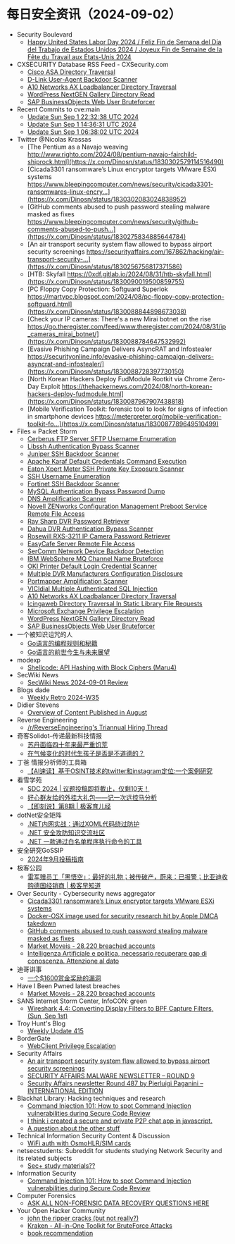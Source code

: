 # 每日安全资讯（2024-09-02）

- Security Boulevard
  - [Happy United States Labor Day 2024 / Feliz Fin de Semana del Día del Trabajo de Estados Unidos 2024 / Joyeux Fin de Semaine de la Fête du Travail aux États-Unis 2024](https://securityboulevard.com/2024/09/happy-united-states-labor-day-2024-feliz-fin-de-semana-del-dia-del-trabajo-de-estados-unidos-2024-joyeux-fin-de-semaine-de-la-fete-du-travail-aux-etats-unis-2024/)
- CXSECURITY Database RSS Feed - CXSecurity.com
  - [Cisco ASA Directory Traversal](https://cxsecurity.com/issue/WLB-2024090005)
  - [D-Link User-Agent Backdoor Scanner](https://cxsecurity.com/issue/WLB-2024090004)
  - [A10 Networks AX Loadbalancer Directory Traversal](https://cxsecurity.com/issue/WLB-2024090003)
  - [WordPress NextGEN Gallery Directory Read](https://cxsecurity.com/issue/WLB-2024090002)
  - [SAP BusinessObjects Web User Bruteforcer](https://cxsecurity.com/issue/WLB-2024090001)
- Recent Commits to cve:main
  - [Update Sun Sep  1 22:32:38 UTC 2024](https://github.com/trickest/cve/commit/0180d893cfb6b9119ce88a3f7305430f10d760e4)
  - [Update Sun Sep  1 14:36:31 UTC 2024](https://github.com/trickest/cve/commit/72843ddf9267edf565231cabae7630ebce982f4e)
  - [Update Sun Sep  1 06:38:02 UTC 2024](https://github.com/trickest/cve/commit/6449f14f70704116dec87bafe81aebdfac89cc53)
- Twitter @Nicolas Krassas
  - [The Pentium as a Navajo weaving http://www.righto.com/2024/08/pentium-navajo-fairchild-shiprock.html](https://x.com/Dinosn/status/1830302579114516490)
  - [Cicada3301 ransomware’s Linux encryptor targets VMware ESXi systems https://www.bleepingcomputer.com/news/security/cicada3301-ransomwares-linux-encry...](https://x.com/Dinosn/status/1830302083024838952)
  - [GitHub comments abused to push password stealing malware masked as fixes https://www.bleepingcomputer.com/news/security/github-comments-abused-to-push...](https://x.com/Dinosn/status/1830275834885644784)
  - [An air transport security system flaw allowed to bypass airport security screenings https://securityaffairs.com/167862/hacking/air-transport-security-...](https://x.com/Dinosn/status/1830256756817371586)
  - [HTB: Skyfall https://0xdf.gitlab.io/2024/08/31/htb-skyfall.html](https://x.com/Dinosn/status/1830090019500859755)
  - [PC Floppy Copy Protection: Softguard Superlok https://martypc.blogspot.com/2024/08/pc-floppy-copy-protection-softguard.html](https://x.com/Dinosn/status/1830088844898673038)
  - [Check your IP cameras: There's a new Mirai botnet on the rise https://go.theregister.com/feed/www.theregister.com/2024/08/31/ip_cameras_mirai_botnet/](https://x.com/Dinosn/status/1830088784647532992)
  - [Evasive Phishing Campaign Delivers AsyncRAT and Infostealer https://securityonline.info/evasive-phishing-campaign-delivers-asyncrat-and-infostealer/](https://x.com/Dinosn/status/1830088728397730150)
  - [North Korean Hackers Deploy FudModule Rootkit via Chrome Zero-Day Exploit https://thehackernews.com/2024/08/north-korean-hackers-deploy-fudmodule.html](https://x.com/Dinosn/status/1830087967907438818)
  - [Mobile Verification Toolkit: forensic tool to look for signs of infection in smartphone devices https://meterpreter.org/mobile-verification-toolkit-fo...](https://x.com/Dinosn/status/1830087789649510499)
- Files ≈ Packet Storm
  - [Cerberus FTP Server SFTP Username Enumeration](https://packetstormsecurity.com/files/181228/cerberus_sftp_enumusers.rb.txt)
  - [Libssh Authentication Bypass Scanner](https://packetstormsecurity.com/files/181227/libssh_auth_bypass.rb.txt)
  - [Juniper SSH Backdoor Scanner](https://packetstormsecurity.com/files/181226/juniper_backdoor.rb.txt)
  - [Apache Karaf Default Credentials Command Execution](https://packetstormsecurity.com/files/181225/apache_karaf_command_execution.rb.txt)
  - [Eaton Xpert Meter SSH Private Key Exposure Scanner](https://packetstormsecurity.com/files/181224/eaton_xpert_backdoor.rb.txt)
  - [SSH Username Enumeration](https://packetstormsecurity.com/files/181223/ssh_enumusers.rb.txt)
  - [Fortinet SSH Backdoor Scanner](https://packetstormsecurity.com/files/181222/fortinet_backdoor.rb.txt)
  - [MySQL Authentication Bypass Password Dump](https://packetstormsecurity.com/files/181221/mysql_authbypass_hashdump.rb.txt)
  - [DNS Amplification Scanner](https://packetstormsecurity.com/files/181220/dns_amp.rb.txt)
  - [Novell ZENworks Configuration Management Preboot Service Remote File Access](https://packetstormsecurity.com/files/181219/zenworks_preboot_fileaccess.rb.txt)
  - [Ray Sharp DVR Password Retriever](https://packetstormsecurity.com/files/181218/raysharp_dvr_passwords.rb.txt)
  - [Dahua DVR Authentication Bypass Scanner](https://packetstormsecurity.com/files/181217/dahua_dvr_auth_bypass.rb.txt)
  - [Rosewill RXS-3211 IP Camera Password Retriever](https://packetstormsecurity.com/files/181216/rosewill_rxs3211_passwords.rb.txt)
  - [EasyCafe Server Remote File Access](https://packetstormsecurity.com/files/181215/easycafe_server_fileaccess.rb.txt)
  - [SerComm Network Device Backdoor Detection](https://packetstormsecurity.com/files/181214/sercomm_backdoor_scanner.rb.txt)
  - [IBM WebSphere MQ Channel Name Bruteforce](https://packetstormsecurity.com/files/181213/ibm_mq_channel_brute.rb.txt)
  - [OKI Printer Default Login Credential Scanner](https://packetstormsecurity.com/files/181212/oki_scanner.rb.txt)
  - [Multiple DVR Manufacturers Configuration Disclosure](https://packetstormsecurity.com/files/181211/dvr_config_disclosure.rb.txt)
  - [Portmapper Amplification Scanner](https://packetstormsecurity.com/files/181210/portmap_amp.rb.txt)
  - [VICIdial Multiple Authenticated SQL Injection](https://packetstormsecurity.com/files/181209/vicidial_multiple_sqli.rb.txt)
  - [A10 Networks AX Loadbalancer Directory Traversal](https://packetstormsecurity.com/files/181208/a10networks_ax_directory_traversal.rb.txt)
  - [Icingaweb Directory Traversal In Static Library File Requests](https://packetstormsecurity.com/files/181207/icinga_static_library_file_directory_traversal.rb.txt)
  - [Microsoft Exchange Privilege Escalation](https://packetstormsecurity.com/files/181206/exchange_web_server_pushsubscription.rb.txt)
  - [WordPress NextGEN Gallery Directory Read](https://packetstormsecurity.com/files/181205/wp_nextgen_galley_file_read.rb.txt)
  - [SAP BusinessObjects Web User Bruteforcer](https://packetstormsecurity.com/files/181204/sap_businessobjects_user_brute_web.rb.txt)
- 一个被知识诅咒的人
  - [Go语言的编程规则和秘籍](https://blog.csdn.net/nokiaguy/article/details/141788814)
  - [Go语言的前世今生与未来展望](https://blog.csdn.net/nokiaguy/article/details/141788679)
- modexp
  - [Shellcode: API Hashing with Block Ciphers (Maru4)](https://modexp.wordpress.com/2024/09/01/shellcode-api-hashing-with-block-ciphers-maru4/)
- SecWiki News
  - [SecWiki News 2024-09-01 Review](http://www.sec-wiki.com/?2024-09-01)
- Blogs  dade
  - [Weekly Retro 2024-W35](https://0xda.de/blog/2024/09/weekly-retro-2024-w35/)
- Didier Stevens
  - [Overview of Content Published in August](https://blog.didierstevens.com/2024/09/01/overview-of-content-published-in-august-9/)
- Reverse Engineering
  - [/r/ReverseEngineering's Triannual Hiring Thread](https://www.reddit.com/r/ReverseEngineering/comments/1f68fiq/rreverseengineerings_triannual_hiring_thread/)
- 奇客Solidot–传递最新科技情报
  - [苏丹面临四十年来最严重饥荒](https://www.solidot.org/story?sid=79131)
  - [在气候变化的时代生孩子是否是不道德的？](https://www.solidot.org/story?sid=79130)
- 丁爸 情报分析师的工具箱
  - [【AI速读】基于OSINT技术的twitter和instagram定位:一个案例研究](https://mp.weixin.qq.com/s?__biz=MzI2MTE0NTE3Mw==&mid=2651145943&idx=1&sn=76ce6a773e8fa5c09166504cd7244fe9&chksm=f1af31edc6d8b8fb1dd2aa6209e29f52dacca8a3f999a1645b04d2e1027be5a2e47e6ea02cdb&scene=58&subscene=0#rd)
- 看雪学苑
  - [SDC 2024 | 议题投稿即将截止，仅剩10天！](https://mp.weixin.qq.com/s?__biz=MjM5NTc2MDYxMw==&mid=2458571424&idx=1&sn=32ce3768dab1a75df84ac087fc5ff66c&chksm=b18de22a86fa6b3cfb34e25a6ae2db0ae90cf6e8ed69536c9408258f3929af6d7ad035343677&scene=58&subscene=0#rd)
  - [好心群友给的外挂大礼包——记一次远控马分析](https://mp.weixin.qq.com/s?__biz=MjM5NTc2MDYxMw==&mid=2458571424&idx=2&sn=ac1b7a92e6b7a5d8d8c086f17a8ba98c&chksm=b18de22a86fa6b3cb64604bfca09dfc21023949b325aaf9c455824d42bd2234c401e9e0f6a97&scene=58&subscene=0#rd)
  - [【即刻说】第8期 | 极客育儿经](https://mp.weixin.qq.com/s?__biz=MjM5NTc2MDYxMw==&mid=2458571424&idx=3&sn=4c754b3732fd343292bfbb7cd77cc9a8&chksm=b18de22a86fa6b3c7a951950ea18e96fb8ac7721d128154accd6ba47b04fd8f31f05b6cccfb4&scene=58&subscene=0#rd)
- dotNet安全矩阵
  - [.NET内网实战：通过XOML代码绕过防护](https://mp.weixin.qq.com/s?__biz=MzUyOTc3NTQ5MA==&mid=2247494938&idx=1&sn=8f0ace1c49334739ae78a6423d85b6b0&chksm=fa5943f7cd2ecae1b10dd81031060cda83a9198f4489d84c0a6d0098dcde26b6b9b677494eeb&scene=58&subscene=0#rd)
  - [.NET 安全攻防知识交流社区](https://mp.weixin.qq.com/s?__biz=MzUyOTc3NTQ5MA==&mid=2247494938&idx=2&sn=4a7e792ef90b90b4fa9b350bf61ec90c&chksm=fa5943f7cd2ecae194f51a8ac8cc9614304935e83e19ad5731fcac06c3e39ff9965f4111e383&scene=58&subscene=0#rd)
  - [.NET 一款通过白名单程序执行命令的工具](https://mp.weixin.qq.com/s?__biz=MzUyOTc3NTQ5MA==&mid=2247494938&idx=3&sn=afdb6a2afd012b75f3bf3f2aea1c545b&chksm=fa5943f7cd2ecae1c31331d32dfed3ac18541175cbb8ede81508b7cb9408558cd47f058c9481&scene=58&subscene=0#rd)
- 安全研究GoSSIP
  - [2024年9月投稿指南](https://mp.weixin.qq.com/s?__biz=Mzg5ODUxMzg0Ng==&mid=2247498794&idx=1&sn=69ec2476ec5183117396de1a469c14fc&chksm=c063d2f3f7145be5021c07dbdfbb2e2cadd87ba5ff5212604c029f95b9da2e52a48f7b8917a4&scene=58&subscene=0#rd)
- 极客公园
  - [雷军赠员工「黑悟空」：最好的礼物；被传破产，蔚来：已报警；比亚迪收购德国经销商 | 极客早知道](https://mp.weixin.qq.com/s?__biz=MTMwNDMwODQ0MQ==&mid=2653053324&idx=1&sn=3e101b9526356276779c1c6afff84c76&chksm=7e571c3a4920952cce70d3f24d974829be92b11fb95dc11fe0499a0b9222506b4f1e0bd6ed81&scene=58&subscene=0#rd)
- Over Security - Cybersecurity news aggregator
  - [Cicada3301 ransomware’s Linux encryptor targets VMware ESXi systems](https://www.bleepingcomputer.com/news/security/cicada3301-ransomwares-linux-encryptor-targets-vmware-esxi-systems/)
  - [Docker-OSX image used for security research hit by Apple DMCA takedown](https://www.bleepingcomputer.com/news/security/docker-osx-image-used-for-security-research-hit-by-apple-dmca-takedown/)
  - [GitHub comments abused to push password stealing malware masked as fixes](https://www.bleepingcomputer.com/news/security/github-comments-abused-to-push-password-stealing-malware-masked-as-fixes/)
  - [Market Moveis - 28,220 breached accounts](https://haveibeenpwned.com/PwnedWebsites#MarketMoveis)
  - [Intelligenza Artificiale e politica, necessario recuperare gap di conoscenza. Attenzione al dato](https://www.insicurezzadigitale.com/intelligenza-artificiale-e-politica-necessario-recuperare-gap-di-conoscenza-attenzione-al-dato/)
- 迪哥讲事
  - [一个$1600赏金奖励的漏洞](https://mp.weixin.qq.com/s?__biz=MzIzMTIzNTM0MA==&mid=2247495675&idx=1&sn=b2f83dec52050274e8eafc46f30c606d&chksm=e8a5e598dfd26c8ef4bed0dc19c6c4a9838a819f166679ac03fa5b0e4c0c6efc888116dde0ac&scene=58&subscene=0#rd)
- Have I Been Pwned latest breaches
  - [Market Moveis - 28,220 breached accounts](https://haveibeenpwned.com/PwnedWebsites#MarketMoveis)
- SANS Internet Storm Center, InfoCON: green
  - [Wireshark 4.4: Converting Display Filters to BPF Capture Filters, (Sun, Sep 1st)](https://isc.sans.edu/diary/rss/31224)
- Troy Hunt's Blog
  - [Weekly Update 415](https://www.troyhunt.com/weekly-update-415/)
- BorderGate
  - [WebClient Privilege Escalation](https://www.bordergate.co.uk/webclient-privilege-escalation/)
- Security Affairs
  - [An air transport security system flaw allowed to bypass airport security screenings](https://securityaffairs.com/167862/hacking/air-transport-security-systems-critical-flaw.html)
  - [SECURITY AFFAIRS MALWARE NEWSLETTER – ROUND 9](https://securityaffairs.com/167872/malware/security-affairs-malware-newsletter-round-9.html)
  - [Security Affairs newsletter Round 487 by Pierluigi Paganini – INTERNATIONAL EDITION](https://securityaffairs.com/167865/breaking-news/security-affairs-newsletter-round-487-by-pierluigi-paganini-international-edition.html)
- Blackhat Library: Hacking techniques and research
  - [Command Injection 101: How to spot Command Injection vulnerabilities during Secure Code Review](https://www.reddit.com/r/blackhat/comments/1f6bzw4/command_injection_101_how_to_spot_command/)
  - [I think i created a secure and private P2P chat app in javascript.](https://www.reddit.com/r/blackhat/comments/1f6bzfx/i_think_i_created_a_secure_and_private_p2p_chat/)
  - [A question about the other stuff](https://www.reddit.com/r/blackhat/comments/1f62del/a_question_about_the_other_stuff/)
- Technical Information Security Content & Discussion
  - [WiFi auth with OsmoHLR/SIM cards](https://www.reddit.com/r/netsec/comments/1f6k3v5/wifi_auth_with_osmohlrsim_cards/)
- netsecstudents: Subreddit for students studying Network Security and its related subjects
  - [Sec+ study materials??](https://www.reddit.com/r/netsecstudents/comments/1f69hvh/sec_study_materials/)
- Information Security
  - [Command Injection 101: How to spot Command Injection vulnerabilities during Secure Code Review](https://www.reddit.com/r/Information_Security/comments/1f6c2u0/command_injection_101_how_to_spot_command/)
- Computer Forensics
  - [ASK ALL NON-FORENSIC DATA RECOVERY QUESTIONS HERE](https://www.reddit.com/r/computerforensics/comments/1f6hf4k/ask_all_nonforensic_data_recovery_questions_here/)
- Your Open Hacker Community
  - [john the ripper cracks (but not really?)](https://www.reddit.com/r/HowToHack/comments/1f6ry1x/john_the_ripper_cracks_but_not_really/)
  - [Kraken - All-in-One Toolkit for BruteForce Attacks](https://www.reddit.com/r/HowToHack/comments/1f6krdi/kraken_allinone_toolkit_for_bruteforce_attacks/)
  - [book recommendation](https://www.reddit.com/r/HowToHack/comments/1f6a50f/book_recommendation/)

